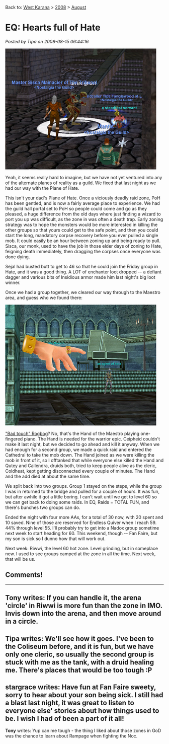 Back to: [West Karana](/posts/westkarana.md) > [2008](/posts/2008/westkarana.md) > [August](./westkarana.md)
# EQ: Hearts full of Hate

*Posted by Tipa on 2008-08-15 06:44:16*

![](../../../uploads/2008/08/eqgame-2008-08-14-20-08-45-31.jpg "eqgame-2008-08-14-20-08-45-31")

Yeah, it seems really hard to imagine, but we have not yet ventured into any of the alternate planes of reality as a guild. We fixed that last night as we had our way with the Plane of Hate.

This isn't your dad's Plane of Hate. Once a viciously deadly raid zone, PoH has been gentled, and is now a fairly average place to experience. We had the guild hall portal set to PoH so people could come and go as they pleased, a huge difference from the old days where just finding a wizard to port you up was difficult, as the zone in was often a death trap. Early zoning strategy was to hope the monsters would be more interested in killing the other groups so that yours could get to the safe point, and then you could start the long, mandatory corpse recovery before you ever pulled a single mob. It could easily be an hour between zoning up and being ready to pull. Sisca, our monk, used to have the job in those elder days of zoning to Hate, feigning death immediately, then dragging the corpses once everyone was done dying.

Sejal had busted butt to get to 46 so that he could join the Friday group in Hate, and it was a good thing. A LOT of enchanter loot dropped -- a defiant dagger and various bits of Insidious armor made him last night's big loot winner.

Once we had a group together, we cleared our way through to the Maestro area, and guess who we found there:

![](../../../uploads/2008/08/eqgame-2008-08-14-19-49-20-51.jpg "eqgame-2008-08-14-19-49-20-51")

["Bad touch" Rogbog](../../../index.php/2008/08/08/eq-veksar-rising/)? No, that's the Hand of the Maestro playing one-fingered piano. The Hand is needed for the warrior epic. Ceipheid couldn't make it last night, but we decided to go ahead and kill it anyway. When we had enough for a second group, we made a quick raid and entered the Cathedral to take the mob down. The Hand joined as we were killing the mob in front of it, so I offtanked that while everyone else killed the Hand and Qutey and Callendra, druids both, tried to keep people alive as the cleric, Coldheat, kept getting disconnected every couple of minutes. The Hand and the add died at about the same time.

We split back into two groups. Group 1 stayed on the steps, while the group I was in returned to the bridge and pulled for a couple of hours. It was fun, but after awhile it got a little boring. I can't wait until we get to level 60 so we can get back to doing some raids. In EQ, Raids = TOTAL FUN, and there's bunches two groups can do.

Ended the night with four more AAs, for a total of 30 now, with 20 spent and 10 saved. Nine of those are reserved for Endless Quiver when I reach 59. 44% through level 55. I'll probably try to get into a Nadox group sometime next week to start heading for 60. This weekend, though -- Fan Faire, but my son is sick so I dunno how that will work out.

Next week: Riwwi, the level 60 hot zone. Level grinding, but in someplace new. I used to see groups camped at the zone in all the time. Next week, that will be us.

## Comments!
---
**Tony** writes: If you can handle it, the arena 'circle' in Riwwi is more fun than the zone in IMO.  Invis down into the arena, and then move around in a circle.
---
**Tipa** writes: We'll see how it goes. I've been to the Coliseum before, and it is fun, but we have only one cleric, so usually the second group is stuck with me as the tank, with a druid healing me. There's places that would be too tough :P
---
**stargrace** writes: Have fun at Fan Faire sweety, sorry to hear about your son being sick. I still had a blast last night, it was great to listen to everyone else' stories about how things used to be. I wish I had of been a part of it all!
---
**Tony** writes: Yup can me tough - the thing I liked about those zones in GoD was the chance to learn about Rampage when fighting the Noc.

